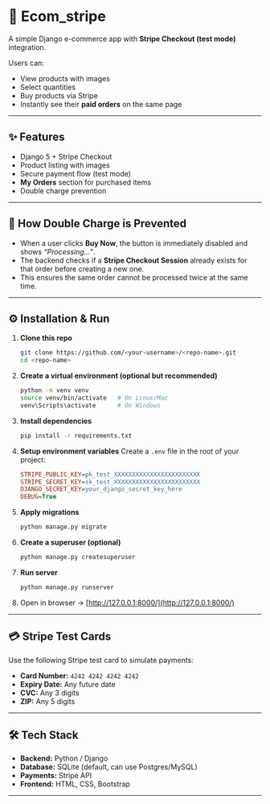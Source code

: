 # 🛒 Ecom_stripe

A simple Django e-commerce app with **Stripe Checkout (test mode)** integration.

Users can:

* View products with images
* Select quantities
* Buy products via Stripe
* Instantly see their **paid orders** on the same page

---

## ✨ Features

* Django 5 + Stripe Checkout
* Product listing with images
* Secure payment flow (test mode)
* **My Orders** section for purchased items
* Double charge prevention

---

## 🛑 How Double Charge is Prevented

* When a user clicks **Buy Now**, the button is immediately disabled and shows *“Processing...”*.
* The backend checks if a **Stripe Checkout Session** already exists for that order before creating a new one.
* This ensures the same order cannot be processed twice at the same time.

---

## ⚙️ Installation & Run

1. **Clone this repo**

   ```bash
   git clone https://github.com/<your-username>/<repo-name>.git
   cd <repo-name>
   ```

2. **Create a virtual environment (optional but recommended)**

   ```bash
   python -m venv venv
   source venv/bin/activate   # On Linux/Mac
   venv\Scripts\activate      # On Windows
   ```

3. **Install dependencies**

   ```bash
   pip install -r requirements.txt
   ```

4. **Setup environment variables**
   Create a `.env` file in the root of your project:

   ```ini
   STRIPE_PUBLIC_KEY=pk_test_XXXXXXXXXXXXXXXXXXXXXXXX
   STRIPE_SECRET_KEY=sk_test_XXXXXXXXXXXXXXXXXXXXXXXX
   DJANGO_SECRET_KEY=your_django_secret_key_here
   DEBUG=True
   ```

5. **Apply migrations**

   ```bash
   python manage.py migrate
   ```

6. **Create a superuser (optional)**

   ```bash
   python manage.py createsuperuser
   ```

7. **Run server**

   ```bash
   python manage.py runserver
   ```

8. Open in browser → [http://127.0.0.1:8000/](http://127.0.0.1:8000/)

---

## 💳 Stripe Test Cards

Use the following Stripe test card to simulate payments:

* **Card Number:** `4242 4242 4242 4242`
* **Expiry Date:** Any future date
* **CVC:** Any 3 digits
* **ZIP:** Any 5 digits

---

## 🛠 Tech Stack

* **Backend:** Python / Django
* **Database:** SQLite (default, can use Postgres/MySQL)
* **Payments:** Stripe API
* **Frontend:** HTML, CSS, Bootstrap

---
